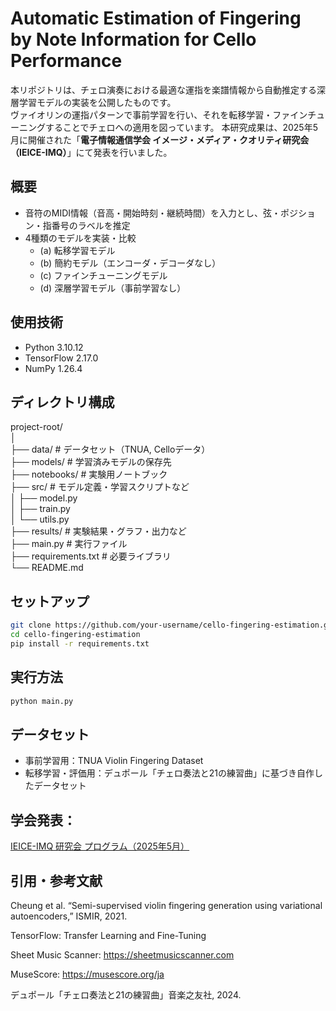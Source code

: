 # Automatic Estimation of Fingering by Note Information for Cello Performance

本リポジトリは、チェロ演奏における最適な運指を楽譜情報から自動推定する深層学習モデルの実装を公開したものです。  
ヴァイオリンの運指パターンで事前学習を行い、それを転移学習・ファインチューニングすることでチェロへの適用を図っています。
本研究成果は、2025年5月に開催された「**電子情報通信学会 イメージ・メディア・クオリティ研究会（IEICE-IMQ）**」にて発表を行いました。

## 概要

- 音符のMIDI情報（音高・開始時刻・継続時間）を入力とし、弦・ポジション・指番号のラベルを推定
- 4種類のモデルを実装・比較
  - (a) 転移学習モデル
  - (b) 簡約モデル（エンコーダ・デコーダなし）
  - (c) ファインチューニングモデル
  - (d) 深層学習モデル（事前学習なし）

## 使用技術

- Python 3.10.12
- TensorFlow 2.17.0
- NumPy 1.26.4

## ディレクトリ構成

project-root/  
│  
├── data/ # データセット（TNUA, Celloデータ）  
├── models/ # 学習済みモデルの保存先  
├── notebooks/ # 実験用ノートブック  
├── src/ # モデル定義・学習スクリプトなど  
│ ├── model.py  
│ ├── train.py  
│ └── utils.py  
├── results/ # 実験結果・グラフ・出力など  
├── main.py # 実行ファイル  
├── requirements.txt # 必要ライブラリ  
└── README.md  


## セットアップ

```bash  
git clone https://github.com/your-username/cello-fingering-estimation.git  
cd cello-fingering-estimation  
pip install -r requirements.txt
```

## 実行方法  

```bash
python main.py
```

## データセット

- 事前学習用：TNUA Violin Fingering Dataset
- 転移学習・評価用：デュポール「チェロ奏法と21の練習曲」に基づき自作したデータセット


## 学会発表：  
[IEICE-IMQ 研究会 プログラム（2025年5月）](https://ken.ieice.org/ken/program/index.php?tgs_regid=29051ffd263895bed9d2b9d591ba66c06956421ef30b5393bfa12d1b707d3f7a&tgid=IEICE-IMQ)


## 引用・参考文献

Cheung et al. “Semi-supervised violin fingering generation using variational autoencoders,” ISMIR, 2021.

TensorFlow: Transfer Learning and Fine-Tuning

Sheet Music Scanner: https://sheetmusicscanner.com

MuseScore: https://musescore.org/ja

デュポール「チェロ奏法と21の練習曲」音楽之友社, 2024.
